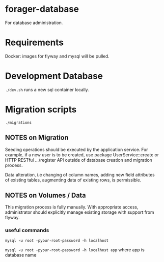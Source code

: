 # forager-database

For database administration.

# Requirements

Docker: images for flyway and mysql will be pulled.

# Development Database

`./dev.sh` runs a new sql container locally.

# Migration scripts

`./migrations`

## NOTES on Migration

Seeding operations should be executed by the application service. For example, if a new user is to be created, use package UserService::create or HTTP RESTful .../register API outside of database creation and migration process. 

Data alteration, i.e changing of column names, adding new field attributes of existing tables, augmenting data of existing rows, is permissible.

## NOTES on Volumes / Data

This migration process is fully manually. With appropriate access, administrator should explicitly manage existing storage with support from flyway.

### useful commands

`mysql -u root -pyour-root-password -h localhost`

`mysql -u root -pyour-root-password -h localhost app` where app is database name

